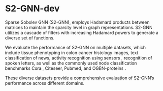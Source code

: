 # S2-GNN-dev
Sparse Sobolev GNN (S2-GNN), employs Hadamard products between matrices to maintain the sparsity level in graph representations.
S2-GNN utilizes a cascade of filters with increasing Hadamard powers to generate a diverse set of functions.

We evaluate the performance of S2-GNN on multiple datasets, which include tissue phenotyping in colon cancer histology images, text classification of news, activity
recognition using sensors , recognition of spoken letters, as well as the commonly used node classification benchmarks Cora , Citeseer, Pubmed, and OGBN-proteins . 

These diverse datasets provide a comprehensive evaluation of S2-GNN’s performance across different domains.
